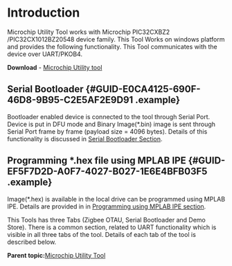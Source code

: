 # Introduction

Microchip Utility Tool works with Microchip PIC32CXBZ2 /PIC32CX1012BZ20548 device family. This Tool Works on windows platform and provides the following functionality. This Tool communicates with the device over UART/PKOB4.

**Download** - [Microchip Utility tool](https://ww1.microchip.com/downloads/aemDocuments/documents/WSG/ProductDocuments/SoftwareTools/MicrochipUtilityTool_v1_1.zip)

## **Serial Bootloader** {#GUID-E0CA4125-690F-46D8-9B95-C2E5AF2E9D91 .example}

Bootloader enabled device is connected to the tool through Serial Port. Device is put in DFU mode and Binary Image\(\*.bin\) image is sent through Serial Port frame by frame \(payload size = 4096 bytes\). Details of this functionality is discussed in [Serial Bootloader Section](https://onlinedocs.microchip.com/pr/GUID-A5330D3A-9F51-4A26-B71D-8503A493DF9C-en-US-1/index.html?GUID-E24160FD-C371-4A9C-99F3-CB7C84DFD5C6).

## **Programming** \*.**hex file using MPLAB IPE** {#GUID-EF5F7D2D-A0F7-4027-B027-1E6E4BFB03F5 .example}

Image\(\*.hex\) is available in the local drive can be programmed using MPLAB IPE. Details are provided in in [Programming using MPLAB IPE section](https://onlinedocs.microchip.com/pr/GUID-A5330D3A-9F51-4A26-B71D-8503A493DF9C-en-US-1/index.html?GUID-931E0477-A4B1-4887-BC2C-370DC398B29C).

This Tools has three Tabs \(Zigbee OTAU, Serial Bootloader and Demo Store\). There is a common section, related to UART functionality which is visible in all three tabs of the tool. Details of each tab of the tool is described below.

**Parent topic:**[Microchip Utility Tool](https://onlinedocs.microchip.com/pr/GUID-A5330D3A-9F51-4A26-B71D-8503A493DF9C-en-US-1/index.html?GUID-A3F96AEA-7517-4859-9799-149B152B5BC4)

